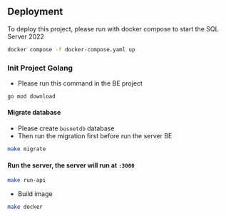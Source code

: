## Deployment

To deploy this project, please run with docker compose to start the SQL Server 2022

```bash
docker compose -f docker-compose.yaml up
```

### Init Project Golang
- Please run this command in the BE project
```bash
go mod download
```

#### Migrate database 
- Please create `bosnetdb` database 
- Then run the migration first before run the server BE
```bash
make migrate
```

#### Run the server, the server will run at `:3000`
```bash
make run-api
```

- Build image
```bash
make docker
```
